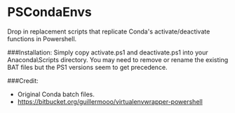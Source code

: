 PSCondaEnvs
===========

Drop in replacement scripts that replicate Conda's activate/deactivate functions in Powershell.


###Installation:
Simply copy activate.ps1 and deactivate.ps1 into your Anaconda\Scripts directory.  You may need to remove or rename the existing BAT files but the PS1 versions seem to get precedence.


###Credit:
* Original Conda batch files.
* https://bitbucket.org/guillermooo/virtualenvwrapper-powershell
